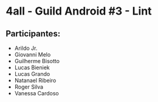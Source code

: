 # 4all - Guild Android #3 - Lint

## Participantes:

* Arildo Jr.
* Giovanni Melo
* Guilherme Bisotto
* Lucas Bieniek
* Lucas Grando
* Natanael Ribeiro
* Roger Silva
* Vanessa Cardoso